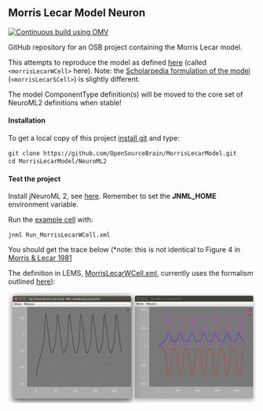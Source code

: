 ## Morris Lecar Model Neuron
[![Continuous build using OMV](https://github.com/OpenSourceBrain/MorrisLecarModel/actions/workflows/omv-ci.yml/badge.svg)](https://github.com/OpenSourceBrain/MorrisLecarModel/actions/workflows/omv-ci.yml)

GitHub repository for an OSB project containing the Morris Lecar model.

This attempts to reproduce the model as defined [here](http://en.wikipedia.org/wiki/Morris%E2%80%93Lecar_model) (called `<morrisLecarWCell>` here). Note: the [Scholarpedia formulation of the model](http://www.scholarpedia.org/article/Morris-Lecar) (`<morrisLecarSCell>`) is slightly different. 

The model ComponentType definition(s) will be moved to the core set of NeuroML2 definitions when stable!

#### Installation

To get a local copy of this project [install git](https://help.github.com/articles/set-up-git) and type:

    git clone https://github.com/OpenSourceBrain/MorrisLecarModel.git
    cd MorrisLecarModel/NeuroML2

#### Test the project

Install jNeuroML 2, see [here](https://github.com/NeuroML/jNeuroML). Remember to set the **JNML\_HOME** environment variable.

Run the [example cell](https://github.com/OpenSourceBrain/MorrisLecarModel/blob/master/NeuroML2/Run_MorrisLecarWCell.xml) with:

    jnml Run_MorrisLecarWCell.xml

You should get the trace below (\*note: this is not identical to Figure 4 in [Morris & Lecar 1981](http://jaguar.biologie.hu-berlin.de/downloads/Fachkurs/SS2010/Morris_Lecar_1981.*) 

The definition in LEMS, [MorrisLecarWCell.xml](https://github.com/OpenSourceBrain/MorrisLecarModel/blob/master/NeuroML2/MorrisLecarWCell.xml), currently uses the formalism outlined [here](http://en.wikipedia.org/wiki/Morris%E2%80%93Lecar_model)):

![](https://raw.githubusercontent.com/OpenSourceBrain/MorrisLecarModel/master/NeuroML2/images/ML.png)


